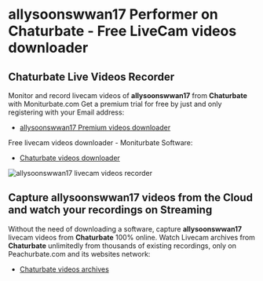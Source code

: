 # allysoonswwan17 Performer on Chaturbate - Free LiveCam videos downloader

## Chaturbate Live Videos Recorder

Monitor and record livecam videos of **allysoonswwan17** from **Chaturbate** with Moniturbate.com
Get a premium trial for free by just and only registering with your Email address:
* [allysoonswwan17 Premium videos downloader](https://moniturbate.com/request-demo-licence-key.html)

Free livecam videos downloader - Moniturbate Software:
* [Chaturbate videos downloader](https://moniturbate.com/moniturbate-download-software.html)

![allysoonswwan17 livecam videos recorder](https://peachurnet.com/templates/moniturbate-software.png)


## Capture allysoonswwan17 videos from the Cloud and watch your recordings on Streaming

Without the need of downloading a software, capture **allysoonswwan17** livecam videos from **Chaturbate** 100% online.
Watch Livecam archives from **Chaturbate** unlimitedly from thousands of existing recordings, only on Peachurbate.com and its websites network:
* [Chaturbate videos archives](https://peachurnet.com/)
